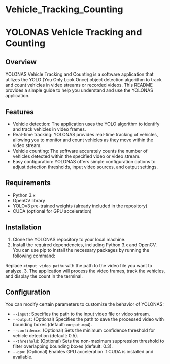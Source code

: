 # Vehicle_Tracking_Counting

# YOLONAS Vehicle Tracking and Counting

## Overview
YOLONAS Vehicle Tracking and Counting is a software application that utilizes the YOLO (You Only Look Once) object detection algorithm to track and count vehicles in video streams or recorded videos. This README provides a simple guide to help you understand and use the YOLONAS application.

## Features
- Vehicle detection: The application uses the YOLO algorithm to identify and track vehicles in video frames.
- Real-time tracking: YOLONAS provides real-time tracking of vehicles, allowing you to monitor and count vehicles as they move within the video stream.
- Vehicle counting: The software accurately counts the number of vehicles detected within the specified video or video stream.
- Easy configuration: YOLONAS offers simple configuration options to adjust detection thresholds, input video sources, and output settings.

## Requirements
- Python 3.x
- OpenCV library
- YOLOv3 pre-trained weights (already included in the repository)
- CUDA (optional for GPU acceleration)

## Installation
1. Clone the YOLONAS repository to your local machine.
2. Install the required dependencies, including Python 3.x and OpenCV. You can use pip to install the necessary packages by running the following command:


Replace `<input_video_path>` with the path to the video file you want to analyze.
3. The application will process the video frames, track the vehicles, and display the count in the terminal.

## Configuration
You can modify certain parameters to customize the behavior of YOLONAS:
- `--input`: Specifies the path to the input video file or video stream.
- `--output`: (Optional) Specifies the path to save the processed video with bounding boxes (default: `output.mp4`).
- `--confidence`: (Optional) Sets the minimum confidence threshold for vehicle detection (default: 0.5).
- `--threshold`: (Optional) Sets the non-maximum suppression threshold to filter overlapping bounding boxes (default: 0.3).
- `--gpu`: (Optional) Enables GPU acceleration if CUDA is installed and available.

